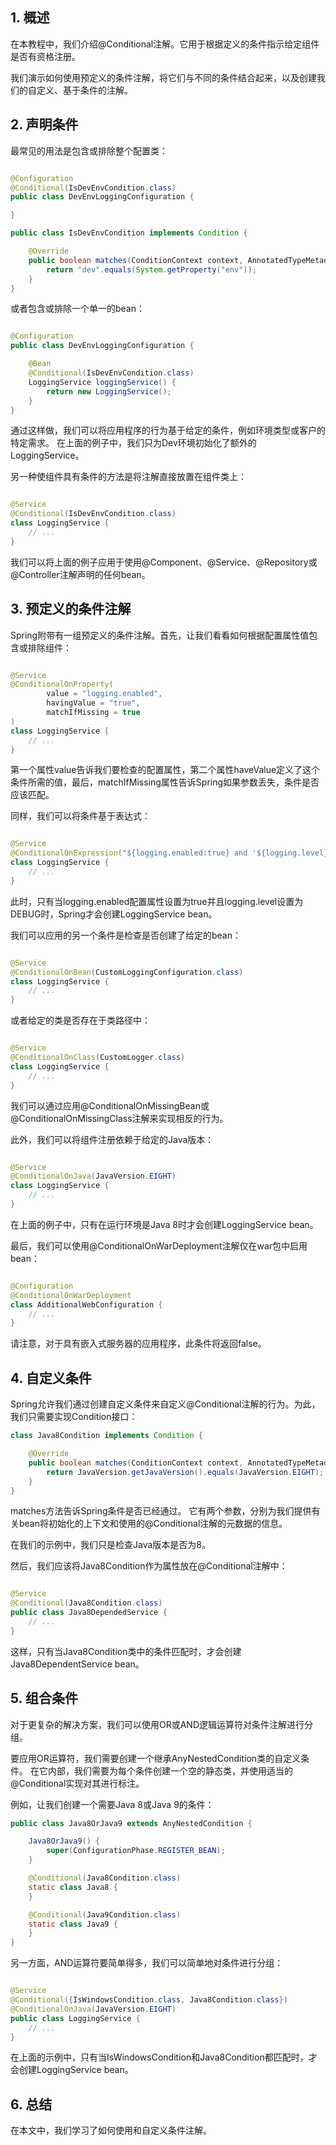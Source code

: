 ## 1. 概述

在本教程中，我们介绍@Conditional注解。它用于根据定义的条件指示给定组件是否有资格注册。

我们演示如何使用预定义的条件注解，将它们与不同的条件结合起来，以及创建我们的自定义、基于条件的注解。

## 2. 声明条件

最常见的用法是包含或排除整个配置类：

```java

@Configuration
@Conditional(IsDevEnvCondition.class)
public class DevEnvLoggingConfiguration {

}

public class IsDevEnvCondition implements Condition {

    @Override
    public boolean matches(ConditionContext context, AnnotatedTypeMetadata metadata) {
        return "dev".equals(System.getProperty("env"));
    }
}
```

或者包含或排除一个单一的bean：

```java

@Configuration
public class DevEnvLoggingConfiguration {

    @Bean
    @Conditional(IsDevEnvCondition.class)
    LoggingService loggingService() {
        return new LoggingService();
    }
}
```

通过这样做，我们可以将应用程序的行为基于给定的条件，例如环境类型或客户的特定需求。
在上面的例子中，我们只为Dev环境初始化了额外的LoggingService。

另一种使组件具有条件的方法是将注解直接放置在组件类上：

```java

@Service
@Conditional(IsDevEnvCondition.class)
class LoggingService {
    // ...
}
```

我们可以将上面的例子应用于使用@Component、@Service、@Repository或@Controller注解声明的任何bean。

## 3. 预定义的条件注解

Spring附带有一组预定义的条件注解。首先，让我们看看如何根据配置属性值包含或排除组件：

```java

@Service
@ConditionalOnProperty(
        value = "logging.enabled",
        havingValue = "true",
        matchIfMissing = true
)
class LoggingService {
    // ...
}
```

第一个属性value告诉我们要检查的配置属性，第二个属性haveValue定义了这个条件所需的值，最后，matchIfMissing属性告诉Spring如果参数丢失，条件是否应该匹配。

同样，我们可以将条件基于表达式：

```java

@Service
@ConditionalOnExpression("${logging.enabled:true} and '${logging.level}'.equals('DEBUG')")
class LoggingService {
    // ...
}
```

此时，只有当logging.enabled配置属性设置为true并且logging.level设置为DEBUG时，Spring才会创建LoggingService bean。

我们可以应用的另一个条件是检查是否创建了给定的bean：

```java

@Service
@ConditionalOnBean(CustomLoggingConfiguration.class)
class LoggingService {
    // ...
}
```

或者给定的类是否存在于类路径中：

```java

@Service
@ConditionalOnClass(CustomLogger.class)
class LoggingService {
    // ...
}
```

我们可以通过应用@ConditionalOnMissingBean或@ConditionalOnMissingClass注解来实现相反的行为。

此外，我们可以将组件注册依赖于给定的Java版本：

```java

@Service
@ConditionalOnJava(JavaVersion.EIGHT)
class LoggingService {
    // ...
}
```

在上面的例子中，只有在运行环境是Java 8时才会创建LoggingService bean。

最后，我们可以使用@ConditionalOnWarDeployment注解仅在war包中启用bean：

```java

@Configuration
@ConditionalOnWarDeployment
class AdditionalWebConfiguration {
    // ...
}
```

请注意，对于具有嵌入式服务器的应用程序，此条件将返回false。

## 4. 自定义条件

Spring允许我们通过创建自定义条件来自定义@Conditional注解的行为。为此，我们只需要实现Condition接口：

```java
class Java8Condition implements Condition {

    @Override
    public boolean matches(ConditionContext context, AnnotatedTypeMetadata metadata) {
        return JavaVersion.getJavaVersion().equals(JavaVersion.EIGHT);
    }
}
```

matches方法告诉Spring条件是否已经通过。
它有两个参数，分别为我们提供有关bean将初始化的上下文和使用的@Conditional注解的元数据的信息。

在我们的示例中，我们只是检查Java版本是否为8。

然后，我们应该将Java8Condition作为属性放在@Conditional注解中：

```java

@Service
@Conditional(Java8Condition.class)
public class Java8DependedService {
    // ...
}
```

这样，只有当Java8Condition类中的条件匹配时，才会创建Java8DependentService bean。

## 5. 组合条件

对于更复杂的解决方案，我们可以使用OR或AND逻辑运算符对条件注解进行分组。

要应用OR运算符，我们需要创建一个继承AnyNestedCondition类的自定义条件。
在它内部，我们需要为每个条件创建一个空的静态类，并使用适当的@Conditional实现对其进行标注。

例如，让我们创建一个需要Java 8或Java 9的条件：

```java
public class Java8OrJava9 extends AnyNestedCondition {

    Java8OrJava9() {
        super(ConfigurationPhase.REGISTER_BEAN);
    }

    @Conditional(Java8Condition.class)
    static class Java8 {
    }

    @Conditional(Java9Condition.class)
    static class Java9 {
    }
}
```

另一方面，AND运算符要简单得多，我们可以简单地对条件进行分组：

```java

@Service
@Conditional({IsWindowsCondition.class, Java8Condition.class})
@ConditionalOnJava(JavaVersion.EIGHT)
public class LoggingService {
    // ...
}
```

在上面的示例中，只有当IsWindowsCondition和Java8Condition都匹配时，才会创建LoggingService bean。

## 6. 总结

在本文中，我们学习了如何使用和自定义条件注解。